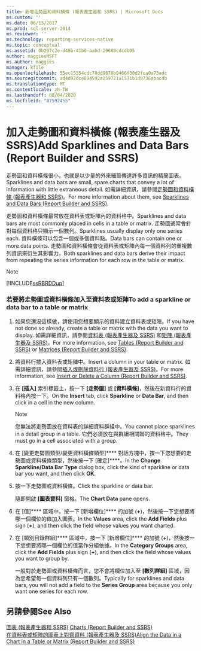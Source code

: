 ```yaml
---
title: 新增走勢圖和資料橫條 (報表產生器和 SSRS) | Microsoft Docs
ms.custom: ''
ms.date: 06/13/2017
ms.prod: sql-server-2014
ms.reviewer: ''
ms.technology: reporting-services-native
ms.topic: conceptual
ms.assetid: 0b297c2e-d48b-41b0-aabd-29680cdcdb05
author: maggiesMSFT
ms.author: maggies
manager: kfile
ms.openlocfilehash: 55ec15354cdc78dd9678b9466f30d2fca0a73adc
ms.sourcegitcommit: ad4d92dce894592a259721a1571b1d8736abacdb
ms.translationtype: MT
ms.contentlocale: zh-TW
ms.lasthandoff: 08/04/2020
ms.locfileid: "87592455"
---
```

# <a name="add-sparklines-and-data-bars-report-builder-and-ssrs"></a><span data-ttu-id="be32c-102">加入走勢圖和資料橫條 (報表產生器及 SSRS)</span><span class="sxs-lookup"><span data-stu-id="be32c-102">Add Sparklines and Data Bars (Report Builder and SSRS)</span></span>
  <span data-ttu-id="be32c-103">走勢圖和資料橫條很小，也就是以少量的外來細節傳達許多資訊的精簡圖表。</span><span class="sxs-lookup"><span data-stu-id="be32c-103">Sparklines and data bars are small, spare charts that convey a lot of information with little extraneous detail.</span></span> <span data-ttu-id="be32c-104">如需詳細資訊，請參閱[走勢圖和資料橫條 &#40;報表產生器和 SSRS&#41;](sparklines-and-data-bars-report-builder-and-ssrs.md)。</span><span class="sxs-lookup"><span data-stu-id="be32c-104">For more information about them, see [Sparklines and Data Bars &#40;Report Builder and SSRS&#41;](sparklines-and-data-bars-report-builder-and-ssrs.md).</span></span>  
  
 <span data-ttu-id="be32c-105">走勢圖和資料橫條最常放在資料表或矩陣內的資料格中。</span><span class="sxs-lookup"><span data-stu-id="be32c-105">Sparklines and data bars are most commonly placed in cells in a table or matrix.</span></span> <span data-ttu-id="be32c-106">走勢圖通常會針對每個資料格只顯示一個數列。</span><span class="sxs-lookup"><span data-stu-id="be32c-106">Sparklines usually display only one series each.</span></span> <span data-ttu-id="be32c-107">資料橫條可以包含一個或多個資料點。</span><span class="sxs-lookup"><span data-stu-id="be32c-107">Data bars can contain one or more data points.</span></span> <span data-ttu-id="be32c-108">走勢圖和資料橫條會從資料表或矩陣內每一個資料列的重複數列資訊來衍生其影響力。</span><span class="sxs-lookup"><span data-stu-id="be32c-108">Both sparklines and data bars derive their impact from repeating the series information for each row in the table or matrix.</span></span>  
  
> [!NOTE]  
>  [!INCLUDE[ssRBRDDup](../../includes/ssrbrddup-md.md)]  
  
### <a name="to-add-a-sparkline-or-data-bar-to-a-table-or-matrix"></a><span data-ttu-id="be32c-109">若要將走勢圖或資料橫條加入至資料表或矩陣</span><span class="sxs-lookup"><span data-stu-id="be32c-109">To add a sparkline or data bar to a table or matrix</span></span>  
  
1.  <span data-ttu-id="be32c-110">如果您還沒這樣做，請使用您想要顯示的資料建立資料表或矩陣。</span><span class="sxs-lookup"><span data-stu-id="be32c-110">If you have not done so already, create a table or matrix with the data you want to display.</span></span> <span data-ttu-id="be32c-111">如需詳細資訊，請參閱[資料表 &#40;報表產生器及 SSRS&#41;](tables-report-builder-and-ssrs.md) 和[矩陣 &#40;報表產生器及 SSRS&#41;](create-a-matrix-report-builder-and-ssrs.md)。</span><span class="sxs-lookup"><span data-stu-id="be32c-111">For more information, see [Tables &#40;Report Builder  and SSRS&#41;](tables-report-builder-and-ssrs.md) or [Matrices &#40;Report Builder and SSRS&#41;](create-a-matrix-report-builder-and-ssrs.md).</span></span>  
  
2.  <span data-ttu-id="be32c-112">將資料行插入資料表或矩陣中。</span><span class="sxs-lookup"><span data-stu-id="be32c-112">Insert a column in your table or matrix.</span></span> <span data-ttu-id="be32c-113">如需詳細資訊，請參閱[插入或刪除資料行 &#40;報表產生器及 SSRS&#41;](insert-or-delete-a-column-report-builder-and-ssrs.md)。</span><span class="sxs-lookup"><span data-stu-id="be32c-113">For more information, see [Insert or Delete a Column &#40;Report Builder and SSRS&#41;](insert-or-delete-a-column-report-builder-and-ssrs.md).</span></span>  
  
3.  <span data-ttu-id="be32c-114">在 **[插入]** 索引標籤上，按一下 **[走勢圖]** 或 **[資料橫條]**，然後在新資料行的資料格內按一下。</span><span class="sxs-lookup"><span data-stu-id="be32c-114">On the **Insert** tab, click **Sparkline** or **Data Bar**, and then click in a cell in the new column.</span></span>  
  
    > [!NOTE]  
    >  <span data-ttu-id="be32c-115">您無法將走勢圖放在資料表的詳細資料群組中。</span><span class="sxs-lookup"><span data-stu-id="be32c-115">You cannot place sparklines in a detail group in a table.</span></span> <span data-ttu-id="be32c-116">它們必須放在與群組相關聯的資料格中。</span><span class="sxs-lookup"><span data-stu-id="be32c-116">They must go in a cell associated with a group.</span></span>  
  
4.  <span data-ttu-id="be32c-117">在 [變更走勢圖類型/變更資料橫條類型]\*\*\*\* 對話方塊中，按一下您想要的走勢圖或資料橫條類型，然後按一下 [確定]\*\*\*\*。</span><span class="sxs-lookup"><span data-stu-id="be32c-117">In the **Change Sparkline/Data Bar Type** dialog box, click the kind of sparkline or data bar you want, and then click **OK**.</span></span>  
  
5.  <span data-ttu-id="be32c-118">按一下走勢圖或資料橫條。</span><span class="sxs-lookup"><span data-stu-id="be32c-118">Click the sparkline or data bar.</span></span>  
  
     <span data-ttu-id="be32c-119">隨即開啟 **[圖表資料]** 窗格。</span><span class="sxs-lookup"><span data-stu-id="be32c-119">The **Chart Data** pane opens.</span></span>  
  
6.  <span data-ttu-id="be32c-120">在 [值]\*\*\*\* 區域中，按一下 [新增欄位]\*\*\*\* 的加號 (**+**)，然後按一下您想要將哪一個欄位的值加入圖表。</span><span class="sxs-lookup"><span data-stu-id="be32c-120">In the **Values** area, click the **Add Fields** plus sign (**+**), and then click the field whose values you want charted.</span></span>  
  
7.  <span data-ttu-id="be32c-121">在 [類別目錄群組]\*\*\*\* 區域中，按一下 [新增欄位]\*\*\*\* 的加號 (**+**)，然後按一下您想要將哪一個欄位的值當作分組依據。</span><span class="sxs-lookup"><span data-stu-id="be32c-121">In the **Category Groups** area, click the **Add Fields** plus sign (**+**), and then click the field whose values you want to group by.</span></span>  
  
     <span data-ttu-id="be32c-122">一般對於走勢圖或資料橫條而言，您不會將欄位加入至 **[數列群組]** 區域，因為您希望每一個資料列只有一個數列。</span><span class="sxs-lookup"><span data-stu-id="be32c-122">Typically for sparklines and data bars, you will not add a field to the **Series Group** area because you only want one series for each row.</span></span>  
  
## <a name="see-also"></a><span data-ttu-id="be32c-123">另請參閱</span><span class="sxs-lookup"><span data-stu-id="be32c-123">See Also</span></span>  
 <span data-ttu-id="be32c-124">[圖表 &#40;報表產生器和 SSRS&#41;](charts-report-builder-and-ssrs.md) </span><span class="sxs-lookup"><span data-stu-id="be32c-124">[Charts &#40;Report Builder and SSRS&#41;](charts-report-builder-and-ssrs.md) </span></span>  
 [<span data-ttu-id="be32c-125">在資料表或矩陣的圖表上對齊資料 &#40;報表產生器及 SSRS&#41;</span><span class="sxs-lookup"><span data-stu-id="be32c-125">Align the Data in a Chart in a Table or Matrix &#40;Report Builder and SSRS&#41;</span></span>](align-the-data-in-a-chart-in-a-table-or-matrix-report-builder-and-ssrs.md)  
  
  
